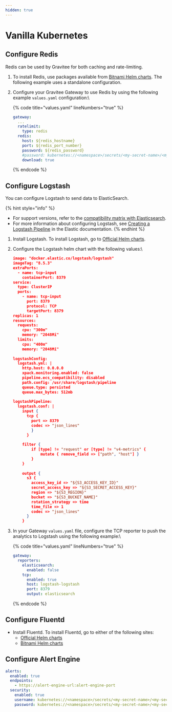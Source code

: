 ```yaml
---
hidden: true
---
```


# Vanilla Kubernetes

## Configure Redis

Redis can be used by Gravitee for both caching and rate-limiting.

1. To install Redis, use packages available from [Bitnami Helm charts](https://artifacthub.io/packages/helm/bitnami/redis).  The following example uses a standalone configuration.
2.  Configure your Gravitee Gateway to use Redis by using the following example `values.yaml` configuration:\


    {% code title="values.yaml" lineNumbers="true" %}
    ```yaml
    gateway:
      ...
      ratelimit:
        type: redis
      redis:
        host: ${redis_hostname}
        port: ${redis_port_number}
        password: ${redis_password}
        #password: kubernetes://<namespace>/secrets/<my-secret-name>/<my-secret-key>
        download: true
    ```
    {% endcode %}

## Configure Logstash

You can configure Logstash to send data to ElasticSearch.

{% hint style="info" %}
* For support versions, refer to the [compatibility matrix with Elasticsearch](https://www.elastic.co/support/matrix#matrix_compatibility).
* For more information about configuring Logstash, see [Creating a Logstash Pipeline](https://www.elastic.co/docs/reference/logstash/creating-logstash-pipeline) in the Elastic documentation.
{% endhint %}

1. Install Logstash. To install Logstash, go to [Official Helm charts](https://artifacthub.io/packages/helm/elastic/logstash#how-to-install-oss-version-of-logstash).
2.  Configure the Logstash helm chart with the following values:\


    ```json
    image: "docker.elastic.co/logstash/logstash"  
    imageTag: "8.5.3"                                                                                                              
    extraPorts:                                                                                                                    
      - name: tcp-input                    
        containerPort: 8379                                                                                                                                     
    service:                                 
      type: ClusterIP                       
      ports:                                      
        - name: tcp-input                                                                                                          
          port: 8379                                                                                                               
          protocol: TCP                                      
          targetPort: 8379                 
    replicas: 1                                              
    resources:                                                                                                                     
      requests:                                  
        cpu: "300m"                          
        memory: "2048Mi"                                   
      limits:                                                                                                                      
        cpu: "400m"                     
        memory: "2048Mi"
        
    logstashConfig:                                 
      logstash.yml: |                                  
        http.host: 0.0.0.0                 
        xpack.monitoring.enabled: false                                                                                                                                                                                                                            
        pipeline.ecs_compatibility: disabled
        path.config: /usr/share/logstash/pipeline
        queue.type: persisted
        queue.max_bytes: 512mb
      
    logstashPipeline:
      logstash.conf: |
        input {
          tcp {
            port => 8379
            codec => "json_lines"
            }
          }
      
        filter {
            if [type] != "request" or [type] != "v4-metrics" {
                mutate { remove_field => ["path", "host"] }
            }
        }
      
        output {
          s3 {
            access_key_id => "${S3_ACCESS_KEY_ID}"
            secret_access_key => "${S3_SECRET_ACCESS_KEY}"
            region => "${S3_REGION}"
            bucket => "${S3_BUCKET_NAME}"
            rotation_strategy => time
            time_file => 1
            codec => "json_lines"
          }
        }
    ```

    &#x20;
3.  In your Gateway `values.yaml` file, configure the TCP reporter to push the analytics to Logstash using the following example:\


    {% code title="values.yaml" lineNumbers="true" %}
    ```yaml
    gateway:
      reporters:
        elasticsearch:
          enabled: false
        tcp:
          enabled: true
          host: logstash-logstash
          port: 8379
          output: elasticsearch
    ```
    {% endcode %}

## Configure Fluentd

* Install Fluentd. To install Fluentd,  go to either of the following sites:
  * [Official Helm charts](https://artifacthub.io/packages/helm/fluent/fluentd)
  * [Bitnami Helm charts](https://bitnami.com/stack/fluentd/helm)

## Configure Alert Engine

```yaml
alerts:
  enabled: true
  endpoints:
    - https://alert-engine-url:alert-engine-port
  security:
    enabled: true
    username: kubernetes://<namespace>/secrets/<my-secret-name>/<my-secret-key>
    password: kubernetes://<namespace>/secrets/<my-secret-name>/<my-secret-key>
```

